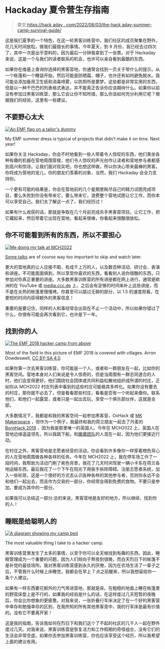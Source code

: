 # Hackaday 夏令营生存指南

> 原文:[https://hack aday . com/2022/08/03/the-hack aday-summer-camp-survival-guide/](https://hackaday.com/2022/08/03/the-hackaday-summer-camp-survival-guide/)

这是我们夏季的一个特色，在这一轮黑客训练营中，我们社区的成员聚集在野外，花几天时间放松，做我们最擅长的事情。今年夏天，到 9 月份，我已经去过四次了，其中一次是出乎意料的，因为最后一分钟我拿到了一张票。对于 Hackaday 来说，这是一个与我们的读者联系的机会，也许可以亲自看到最酷的东西。

如果你在维基上查询你选择的黑客营地，你通常会找到一页关于带什么的提示。从一个帐篷和一个睡袋开始，然后可能是防晒霜、帽子，也许还有如何避免脱水。我可能会添加备用卫生纸和消毒喷雾，以防厕所是噩梦。这些都是非常实用的东西，但是以一种干巴巴的列表格式表达，并不能真正告诉你应该期待什么。如果你以前没有参加过黑客训练营，那么它会让你不知所措，那么你该如何充分利用它呢？根据我们的经验，这里有一些建议。

## 不要野心太大

[![An EMF flag on a tailor's dummy](../Images/f33dd8b19a1190f676bd4c46c63643c5.png)](https://hackaday.com/wp-content/uploads/2022/07/emf-dress-project.jpg)

My EMF summer dress is typical of projects that didn’t make it on time. Next year!

如果你关注 Hackaday，你会不时地看到一些人带着令人惊叹的东西，他们乘坐各种有趣的机器在营地周围穿梭，他们令人惊叹的声光创作让读者和营地参与者都感到高兴和惊讶。让我们面对现实吧，你也想这样做，所以你决心带来最棒的黑客。你将成为营地的宠儿，你的朋友们羡慕的对象，当然，我们 Hackaday 会全力支持你。

一个更有可能的结果是，你会在营地前的几个星期里耗尽自己的精力试图完成项目，要么失败到你没有带来它，要么带来它，浪费整个营地试图让它工作，而你本可以享受自己。我们太了解这一点了，我们经历过！

如果有什么收获的话，那就是争取在几个月前完成杀手黑客营项目。让它工作，把它藏起来，然后带着它出现在营地，看起来很棒，你看起来很酷很放松。

## 你不可能看到所有的东西，所以不要担心

[![Me doing my talk at MCH2022](../Images/93cbc6351dcb11884d63f094a8ba05e3.png)](https://hackaday.com/wp-content/uploads/2022/07/jenny-mch-talk.jpg)

[Some talks](https://media.ccc.de/v/mch2022-77-electric-vehicles-are-going-to-suck-here-s-why) are of course way too important to skip and watch later.

更大的营地真的让人应接不暇，有成千上万的人，以及数百种活动、研讨会、表演和讲座。不可能面面俱到，所以享受你喜欢的东西，看看别人说你很酷的东西，只参加对你真正重要的讲座。大多数黑客训练营的所有讲座都在网上进行，通常是欧洲的在 YouTube 或 [media.ccc.de](https://media.ccc.de/) 上，之后会有足够的时间来补上这些讲座，而不是在炎热的帐篷里慢慢烤。你甚至可以跳过无聊的部分，以 1.5 的速度观看，在更短的时间内获得额外的黑客信息！

重要的是要记住，同样的人和事经常会出现在不止一个活动中，所以如果你错过了什么，你很有可能会再次看到它，也许是下一年。

## 找到你的人

[![The EMF 2018 hacker camp from above](../Images/311b70a70c79f856f60a67b27b3e7d76.png)](https://hackaday.com/wp-content/uploads/2022/07/emf2018-oerhead.jpg)

Most of the field in this picture of EMF 2018 is covered with villages. Arron Dowdeswell, [CC BY-SA 4.0](https://commons.wikimedia.org/wiki/File:Electromagnetic_Field_2018_Aerial_Photo.jpg).

如果你第一次去黑客训练营，你可能是一个人，或者和一群朋友在一起，比如你的黑客空间。营地本身对人们来说是令人惊奇的，但是当周围有一群志同道合的人时，他们会变得更好。他们围绕社会团体或共同利益松散地组织成所谓的村庄，正如你从 MCH2022 村庄列表中看到的这些村庄可能极其多样化。如果你没有要去的村庄，那你就不必去了，但是看看那些村庄，看看是否有一个听起来像你。联系他们，和他们一起露营，或者只是一起出去玩，享受一个俱乐部伙伴，这就是全部。

大多数情况下，我都是和我的黑客空间一起参加黑客营，OxHack 或 [MK Makerspace](https://mkmakerspace.co.uk/) ，但作为一个例子，我最终和我的荷兰朋友一起去了丹麦的 [BornHack 2019](https://hackaday.com/2019/09/04/bornhack-2019-a-laid-back-hacker-camp-in-a-danish-forest/) ，因为我是那里唯一的英国人。今年在 MCH2022 上，英国人在营地边缘遥遥领先，所以我跳下船，和[徽章团队](https://badge.team/)的人混在一起，因为他们更接近行动。

在村庄之外，黑客营地是志愿者经营的活动，你会看到许多像你一样穿着橙色背心的人在营地周围做各种各样的任务。今年在 MCH2022 上，我在停车场工作了一段时间，我帮助为活动门刷了紫色背景，我花了几天时间驾驶一辆小卡车在荷兰各地运输东西，最后我花了一个下午在阳光下用扳手拆除障碍。注册志愿者系统，加入一些轮班，这是一个很好的方式去认识各种各样的其他参与者，否则你永远不会和他们一起出去，而且作为交易的一部分，你经常会得到免费的食物。不要只是参加，要成为其中的一部分。

如果我可以总结这一部分:总的来说，黑客营地是友好的地方，所以继续，找到你的人！

## 睡眠是给聪明人的

[![A diagram showing my camp bed](../Images/09ad26b02ea795f318b7f9fd70e09bab.png)](https://hackaday.com/wp-content/uploads/2022/07/bed-diagram.jpg)

The most valuable thing I take to a hacker camp.

黑客训练营里发生了太多的事情，以至于你可以全天候找到有趣的东西。因此，睡眠管理成为一个重要的问题，因为人们倾向于熬夜到很晚，而白天烈日下的帐篷不是补觉的最佳场所。我对黑客训练营感到永久的厌倦，因为在农场生活了一辈子之后，不管我什么时候上床睡觉，我都会在早上 7 点之前醒来，所以我想留给你一条个人建议。

如果有一样东西要花额外的力气带进营地，那就是床。在粗糙的地面上睡在帐篷里的野营床垫上是不行的，如果我的经验是什么的话，在这样度过几天短暂的夜晚后，你会比你想象的更疲惫。对我来说，一张折叠行军床决定了在一个好的黑客营中幸存和勉强幸存的区别，在我所知的所有其他黑客营中，我的行军床是最有价值的。没有它不要离开家！

这是我的指南，告诉我如何在烈日下和我们这个了不起的社区的几千人一起在野外度过几天。对我来说，黑客训练营是恢复活力和工作假期的奇怪组合，没有它们的生活会非常空虚。如果你去参加黑客训练营，你也应该享受这个经历，所以我希望上面的建议有用。
